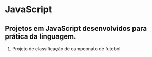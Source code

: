 # JavaScript
## Projetos em JavaScript desenvolvidos para prática da linguagem.

1. Projeto de classificação de campeonato de futebol.
